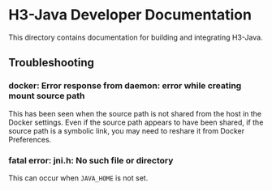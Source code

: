 # H3-Java Developer Documentation

This directory contains documentation for building and integrating H3-Java.

## Troubleshooting

### docker: Error response from daemon: error while creating mount source path

This has been seen when the source path is not shared from the host in the Docker settings. Even if the source path appears to have been shared, if the source path is a symbolic link, you may need to reshare it from Docker Preferences.

### fatal error: jni.h: No such file or directory

This can occur when `JAVA_HOME` is not set.

